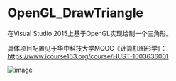 # OpenGL_DrawTriangle
在Visual Studio 2015上基于OpenGL实现绘制一个三角形。

具体项目配置见于华中科技大学MOOC《计算机图形学》：https://www.icourse163.org/course/HUST-1003636001


![image](https://user-images.githubusercontent.com/58623498/233316752-acf46c0d-0125-4f44-b616-85851dbaba62.png)
